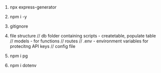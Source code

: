 1. npx express-generator

2. npm i -y

3. gitignore

4. file structure
   // db folder containing scripts - createtable, populate table
   // models - for functions
   // routes
   // .env - environment variables for protecitng API keys
   // config file

5. npm i pg

6. npm i dotenv
